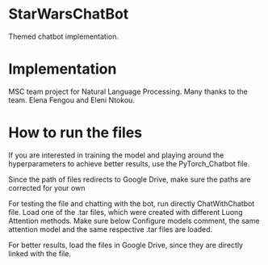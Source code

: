 # StarWarsChatBot
Themed chatbot implementation.

# Implementation
MSC team project for Natural Language Processing.
Many thanks to the team. Elena Fengou and Eleni Ntokou.

# How to run the files
If you are interested in training the model and playing around the hyperparameters to achieve better results, use the PyTorch_Chatbot file.

Since the path of files redirects to Google Drive, make sure the paths are corrected for your own 

For testing the file and chatting with the bot, run directly ChatWithChatbot file. Load one of the .tar files, which were created with different Luong Attention methods. Make sure below Configure models comment, the same attention model and the same respective .tar files are loaded.

For better results, load the files in Google Drive, since they are directly linked with the file.
